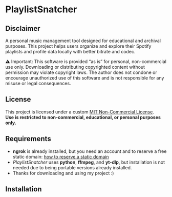 # PlaylistSnatcher
## Disclaimer
A personal music management tool designed for educational and archival purposes. This project helps users organize and explore their Spotify playlists and profile data locally with better bitrate and codec.

⚠️ Important: This software is provided “as is” for personal, non-commercial use only. Downloading or distributing copyrighted content without permission may violate copyright laws. The author does not condone or encourage unauthorized use of this software and is not responsible for any misuse or legal consequences.

## License
This project is licensed under a custom [MIT Non-Commercial License](LICENSE.md).  
**Use is restricted to non-commercial, educational, or personal purposes only.**

## Requirements
* **ngrok** is already installed, but you need an account and to reserve a free static domain: [how to reserve a static domain](https://ngrok.com/blog-post/free-static-domains-ngrok-users)
* _PlaylistSnatcher_ uses **python**, **ffmpeg**, and **yt-dlp**, but installation is not needed due to being portable versions already installed.
* Thanks for downloading and using my project :)

## Installation
